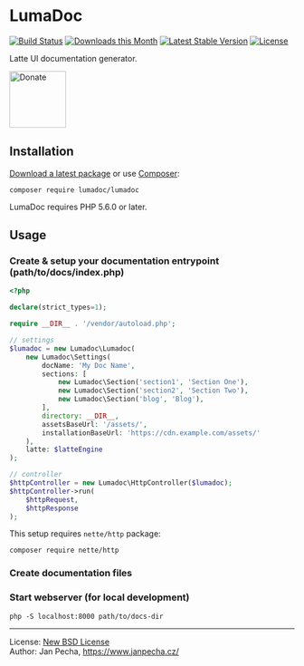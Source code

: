 # LumaDoc

[![Build Status](https://github.com/lumadoc/lumadoc/workflows/Build/badge.svg)](https://github.com/lumadoc/lumadoc/actions)
[![Downloads this Month](https://img.shields.io/packagist/dm/lumadoc/lumadoc.svg)](https://packagist.org/packages/lumadoc/lumadoc)
[![Latest Stable Version](https://poser.pugx.org/lumadoc/lumadoc/v/stable)](https://github.com/lumadoc/lumadoc/releases)
[![License](https://img.shields.io/badge/license-New%20BSD-blue.svg)](https://github.com/lumadoc/lumadoc/blob/master/license.md)

Latte UI documentation generator.

<a href="https://www.janpecha.cz/donate/"><img src="https://buymecoffee.intm.org/img/donate-banner.v1.svg" alt="Donate" height="100"></a>


## Installation

[Download a latest package](https://github.com/lumadoc/lumadoc/releases) or use [Composer](http://getcomposer.org/):

```
composer require lumadoc/lumadoc
```

LumaDoc requires PHP 5.6.0 or later.


## Usage

### Create & setup your documentation entrypoint (path/to/docs/index.php)

```php
<?php

declare(strict_types=1);

require __DIR__ . '/vendor/autoload.php';

// settings
$lumadoc = new Lumadoc\Lumadoc(
	new Lumadoc\Settings(
		docName: 'My Doc Name',
		sections: [
			new Lumadoc\Section('section1', 'Section One'),
			new Lumadoc\Section('section2', 'Section Two'),
			new Lumadoc\Section('blog', 'Blog'),
		],
		directory: __DIR__,
		assetsBaseUrl: '/assets/',
		installationBaseUrl: 'https://cdn.example.com/assets/'
	),
	latte: $latteEngine
);

// controller
$httpController = new Lumadoc\HttpController($lumadoc);
$httpController->run(
	$httpRequest,
	$httpResponse
);
```

This setup requires `nette/http` package:

```
composer require nette/http
```


### Create documentation files




### Start webserver (for local development)

```
php -S localhost:8000 path/to/docs-dir
```

------------------------------

License: [New BSD License](license.md)
<br>Author: Jan Pecha, https://www.janpecha.cz/
